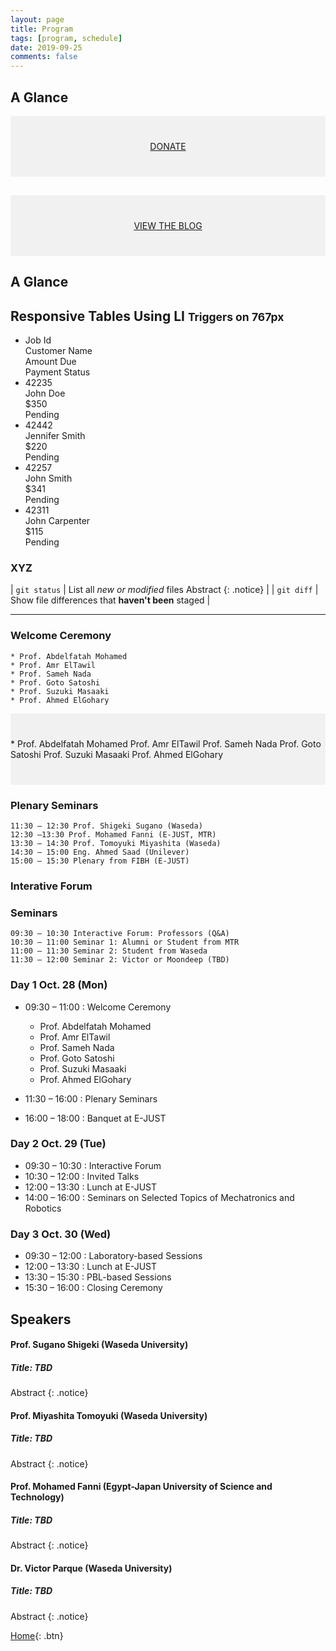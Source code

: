 ```yaml
---
layout: page
title: Program
tags: [program, schedule]
date: 2019-09-25
comments: false
---
```


## A Glance

<div style="background-color:rgba(0, 0, 0, 0.0470588); text-align:center; vertical-align: middle; padding:40px 0;">
<a href="/donate">DONATE</a>
</div>

<div style="background-color:rgba(0, 0, 0, 0.0470588); text-align:center; vertical-align: middle; padding:40px 0; margin-top:30px">
<a href="/blog">VIEW THE BLOG</a>
</div>
    
## A Glance


<div class="container">
  <h2>Responsive Tables Using LI <small>Triggers on 767px</small></h2>
  <ul class="responsive-table">
    <li class="table-header">
      <div class="col col-1">Job Id</div>
      <div class="col col-2">Customer Name</div>
      <div class="col col-3">Amount Due</div>
      <div class="col col-4">Payment Status</div>
    </li>
    <li class="table-row">
      <div class="col col-1" data-label="Job Id">42235</div>
      <div class="col col-2" data-label="Customer Name">John Doe</div>
      <div class="col col-3" data-label="Amount">$350</div>
      <div class="col col-4" data-label="Payment Status">Pending</div>
    </li>
    <li class="table-row">
      <div class="col col-1" data-label="Job Id">42442</div>
      <div class="col col-2" data-label="Customer Name">Jennifer Smith</div>
      <div class="col col-3" data-label="Amount">$220</div>
      <div class="col col-4" data-label="Payment Status">Pending</div>
    </li>
    <li class="table-row">
      <div class="col col-1" data-label="Job Id">42257</div>
      <div class="col col-2" data-label="Customer Name">John Smith</div>
      <div class="col col-3" data-label="Amount">$341</div>
      <div class="col col-4" data-label="Payment Status">Pending</div>
    </li>
    <li class="table-row">
      <div class="col col-1" data-label="Job Id">42311</div>
      <div class="col col-2" data-label="Customer Name">John Carpenter</div>
      <div class="col col-3" data-label="Amount">$115</div>
      <div class="col col-4" data-label="Payment Status">Pending</div>
    </li>
  </ul>
</div>




### XYZ

| `git status` | List all *new or modified* files    Abstract {: .notice} |
| `git diff` | Show file differences that **haven't been** staged |

---



 
### Welcome Ceremony

```
* Prof. Abdelfatah Mohamed
* Prof. Amr ElTawil
* Prof. Sameh Nada
* Prof. Goto Satoshi
* Prof. Suzuki Masaaki
* Prof. Ahmed ElGohary
```


 <div style="background-color:rgba(0, 0, 0, 0.0470588); text-align:left; vertical-align: left; padding:40px 0;">
 * Prof. Abdelfatah Mohamed
Prof. Amr ElTawil
Prof. Sameh Nada
Prof. Goto Satoshi
Prof. Suzuki Masaaki
Prof. Ahmed ElGohary
 </div>
 
 
### Plenary Seminars

```
11:30 – 12:30 Prof. Shigeki Sugano (Waseda)
12:30 –13:30 Prof. Mohamed Fanni (E-JUST, MTR)
13:30 – 14:30 Prof. Tomoyuki Miyashita (Waseda)
14:30 – 15:00 Eng. Ahmed Saad (Unilever)
15:00 – 15:30 Plenary from FIBH (E-JUST)
```

### Interative Forum


### Seminars

```
09:30 – 10:30 Interactive Forum: Professors (Q&A)
10:30 – 11:00 Seminar 1: Alumni or Student from MTR
11:00 – 11:30 Seminar 2: Student from Waseda
11:30 – 12:00 Seminar 2: Victor or Moondeep (TBD)
```


### Day 1 Oct. 28 (Mon)

* 09:30 – 11:00 : Welcome Ceremony
    * Prof. Abdelfatah Mohamed
    * Prof. Amr ElTawil
    * Prof. Sameh Nada
    * Prof. Goto Satoshi
    * Prof. Suzuki Masaaki
    * Prof. Ahmed ElGohary

* 11:30 – 16:00 : Plenary Seminars
* 16:00 – 18:00 : Banquet at E-JUST

### Day 2 Oct. 29 (Tue)

* 09:30 – 10:30 : Interactive Forum
* 10:30 – 12:00 : Invited Talks
* 12:00 – 13:30 : Lunch at E-JUST
* 14:00 – 16:00 : Seminars on Selected Topics of Mechatronics and Robotics

### Day 3 Oct. 30 (Wed)

* 09:30 – 12:00 : Laboratory-based Sessions
* 12:00 – 13:30 : Lunch at E-JUST
* 13:30 – 15:30 : PBL-based Sessions
* 15:30 – 16:00 : Closing Ceremony


## Speakers

#### Prof. Sugano Shigeki (Waseda University)

##### Title: TBD

Abstract
{: .notice}

#### Prof. Miyashita Tomoyuki (Waseda University)

##### Title: TBD

Abstract
{: .notice}

#### Prof. Mohamed Fanni (Egypt-Japan University of Science and Technology)

##### Title: TBD

Abstract
{: .notice}


#### Dr. Victor Parque (Waseda University)

##### Title: TBD

Abstract
{: .notice}


[Home](https://pemtr2019.github.io){: .btn}

